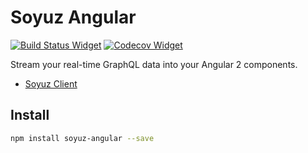# Soyuz Angular

[![Build Status Widget]][Build Status]
[![Codecov Widget]][Codecov]

[Build Status]: https://travis-ci.org/rgraphql/soyuz-angular
[Build Status Widget]: https://travis-ci.org/rgraphql/soyuz-angular.svg?branch=master
[Codecov]: https://codecov.io/gh/rgraphql/soyuz-angular
[Codecov Widget]: https://img.shields.io/codecov/c/github/rgraphql/soyuz-angular.svg

Stream your real-time GraphQL data into your Angular 2 components.

 - [Soyuz Client](https://github.com/rgraphql/soyuz)

## Install

```sh
npm install soyuz-angular --save
```
